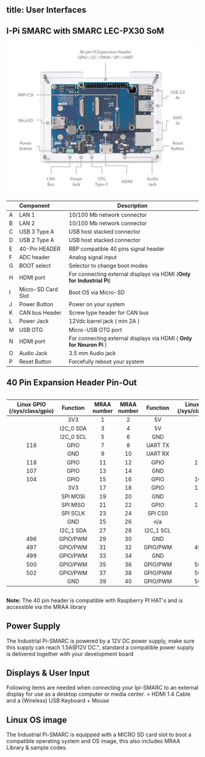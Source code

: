 title:  User Interfaces
---



## I-Pi SMARC with SMARC LEC-PX30 SoM


<center>
<img src="UserInterfaces.assets/PX30.jpg"  />
</center>


|      | Component           | Description                                                  |
| ---- | :------------------ | ------------------------------------------------------------ |
| A    | LAN 1               | 10/100 Mb network connector                                  |
| B    | LAN 2               | 10/100 Mb network connector                                  |
| C    | USB 3 Type A        | USB host stacked connector                                   |
| D    | USB 2 Type A        | USB host stacked connector                                   |
| E    | 40-Pin HEADER       | RBP  compatible 40 pins signal header                        |
| F    | ADC  header         | Analog signal input                                          |
| G    | BOOT  select        | Selector  to change boot modes                               |
| H    | HDMI  port          | For  connecting external displays via HDMI (**Only for Industrial Pi**) |
| I    | Micro-SD  Card Slot | Boot OS  via Micro-SD                                        |
| J    | Power  Button       | Power on your system                                         |
| K    | CAN  bus Header     | Screw  type header for CAN bus                               |
| L    | Power Jack          | 12Vdc barrel jack ( min 2A )                                 |
| M    | USB OTG             | Micro-USB OTG port                                           |
| N    | HDMI  port          | For  connecting external displays via HDMI ( **Only for Neuron Pi** ) |
| O    | Audio Jack          | 3.5 mm Audio jack                                            |
| P    | Reset  Button       | Forcefully  reboot your system                               |



## 40 Pin Expansion Header Pin-Out
<div  class="table-wrapper" markdown="block">


| Linux GPIO (/sys/class/gpio) | Function  | MRAA number | MRAA number | Function  | Linux GPIO (/sys/class/gpio) |
| :--------------------------: | :-------: | :---------: | :---------: | :-------: | :--------------------------: |
|                              |    3V3    |      1      |      2      |    5V     |                              |
|                              | I2C_0 SDA |      3      |      4      |    5V     |                              |
|                              | I2C_0 SCL |      5      |      6      |    GND    |                              |
|             116              |   GPIO    |      7      |      8      |  UART TX  |                              |
|                              |    GND    |      9      |     10      |  UART RX  |                              |
|             118              |   GPIO    |     11      |     12      |   GPIO    |             117              |
|             107              |   GPIO    |     13      |     14      |    GND    |                              |
|             104              |   GPIO    |     15      |     16      |   GPIO    |             109              |
|                              |    3V3    |     17      |     18      |   GPIO    |             121              |
|                              | SPI MOSI  |     19      |     20      |    GND    |                              |
|                              | SPI MISO  |     21      |     22      |   GPIO    |             122              |
|                              | SPI SCLK  |     23      |     24      |  SPI CS0  |                              |
|                              |    GND    |     25      |     26      |    n/a    |                              |
|                              | I2C_1 SDA |     27      |     28      | I2C_1 SCL |                              |
|             496              | GPIO/PWM  |     29      |     30      |    GND    |                              |
|             497              | GPIO/PWM  |     31      |     32      | GPIO/PWM  |             498              |
|             499              | GPIO/PWM  |     33      |     34      |    GND    |                              |
|             500              | GPIO/PWM  |     35      |     36      | GPIO/PWM  |             501              |
|             502              | GPIO/PWM  |     37      |     38      | GPIO/PWM  |             503              |
|                              |    GND    |     39      |     40      | GPIO/PWM  |             504              |

</div>

**Note:** The 40 pin header is compatible with Raspberry PI HAT's and is accessible via the MRAA library 

<style>
.table-wrapper {
  overflow-x: scroll;
}
</style>

## **Power Supply**

The Industrial Pi-SMARC is powered by a 12V DC power supply, make sure this supply can reach 1.5A@12V DC.", standard a compatible power supply is delivered together with your development board



## **Displays & User Input**

Following items are needed when connecting your Ipi-SMARC to an external display  for use as a desktop computer or media center.  > HDMI 1.4 Cable  and a  (Wireless) USB Keyboard + Mouse



## **Linux OS image**

The Industrial Pi-SMARC is equipped with a MICRO SD card slot to boot a compatible operating system and OS image, this also includes MRAA Library & sample codes.
